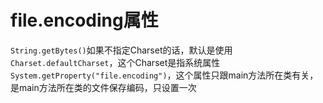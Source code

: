 # file.encoding属性 #
`String.getBytes()`如果不指定Charset的话，默认是使用`Charset.defaultCharset`，这个Charset是指系统属性`System.getProperty("file.encoding")`，这个属性只跟main方法所在类有关，是main方法所在类的文件保存编码，只设置一次